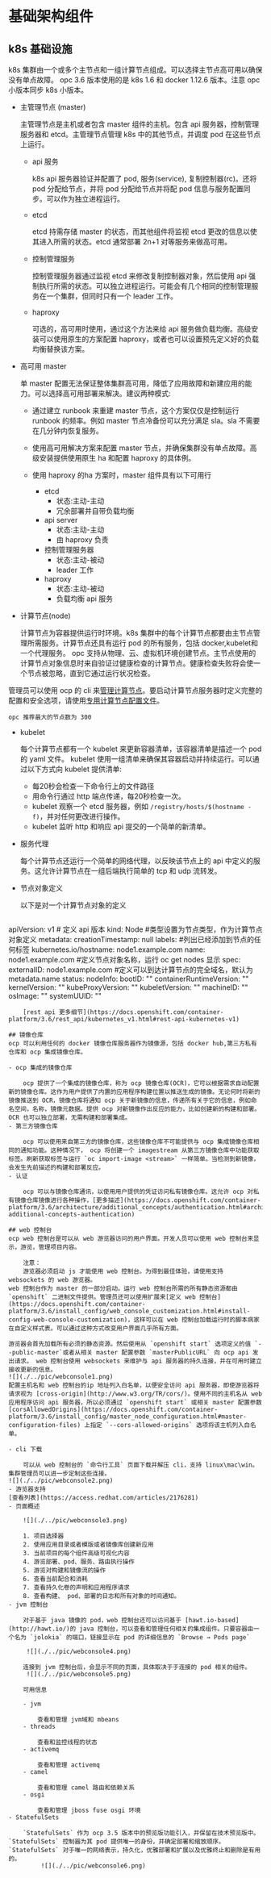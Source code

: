 # 基础架构组件
## k8s 基础设施
k8s 集群由一个或多个主节点和一组计算节点组成。可以选择主节点高可用以确保没有单点故障。 opc 3.6 版本使用的是 k8s 1.6 和 docker 1.12.6 版本。注意 opc 小版本同步 k8s 小版本。

- 主管理节点 (master)

	主管理节点是主机或者包含 master 组件的主机。包含 api 服务器，控制管理服务器和 etcd。主管理节点管理 k8s 中的其他节点，并调度 pod 在这些节点上运行。

	- api 服务

		k8s api 服务器验证并配置了 pod, 服务(service), 复制控制器(rc)。还将 pod 分配给节点，并将 pod 分配给节点并将配 pod 信息与服务配置同步。可以作为独立进程运行。
	- etcd

		etcd 持需存储 master 的状态，而其他组件将监视 etcd 更改的信息以使其进入所需的状态。etcd 通常部署 2n+1 对等服务来做高可用。
	- 控制管理服务

		控制管理服务器通过监视 etcd 来修改复制控制器对象，然后使用 api 强制执行所需的状态。可以独立进程运行。可能会有几个相同的控制管理服务在一个集群，但同时只有一个 leader 工作。
	- haproxy

		可选的，高可用时使用，通过这个方法来给 api 服务做负载均衡。高级安装可以使用原生的方案配置 haproxy，或者也可以设置预先定义好的负载均衡替换该方案。
- 高可用 master

	单 master 配置无法保证整体集群高可用，降低了应用故障和新建应用的能力。可以选择高可用部署来解决。建议两种模式:
	
	- 通过建立 runbook 来重建 master 节点，这个方案仅仅是控制运行 runbook 的频率。例如 master 节点冷备份可以充分满足 sla。sla 不需要在几分钟内恢复服务。
	- 使用高可用解决方案来配置 master 节点，并确保集群没有单点故障。高级安装提供使用原生 ha 和配置 haproxy 的具体例。

	- 使用 haproxy 的ha 方案时，master 组件具有以下可用行
		- etcd
			- 状态:主动-主动
			- 冗余部署并自带负载均衡
		- api server
			- 状态:主动-主动
			- 由 haproxy 负责			
		- 控制管理服务器
			- 状态:主动-被动
			- leader 工作
		- haproxy
			- 状态:主动-被动
			- 负载均衡 api 服务
- 计算节点(node)

	计算节点为容器提供运行时环境。k8s 集群中的每个计算节点都要由主节点管理所需服务。计算节点还具有运行 pod 的所有服务，包括 docker,kubelet和一个代理服务。 opc 支持从物理、云、虚拟机环境创建节点。主节点使用的计算节点对象信息时来自验证过健康检查的计算节点。健康检查失败将会使一个节点被忽略，直到它通过运行状况检查。

管理员可以使用 ocp 的 cli 来[管理计算节点](https://docs.openshift.com/container-platform/3.6/admin_guide/manage_nodes.html#admin-guide-manage-nodes)。要启动计算节点服务器时定义完整的配置和安全选项，请使用[专用计算节点配置文件](https://docs.openshift.com/container-platform/3.6/install_config/master_node_configuration.html#install-config-master-node-configuration)。

```
opc 推荐最大的节点数为 300
```

- kubelet
	
	每个计算节点都有一个 kubelet 来更新容器清单，该容器清单是描述一个 pod 的 yaml 文件。 kubelet 使用一组清单来确保其容器启动并持续运行。可以通过以下方式向 kubelet 提供清单:
	
	- 每20秒会检查一下命令行上的文件路径
	- 用命令行通过 http 端点传递，每20秒检查一次。
	- kubelet 观察一个 etcd 服务器，例如 `/registry/hosts/$(hostname -f)`，并对任何更改进行操作。
	- kubelet 监听 http 和响应 api 提交的一个简单的新清单。 
- 服务代理

	每个计算节点还运行一个简单的网络代理，以反映该节点上的 api 中定义的服务。这允许计算节点在一组后端执行简单的 tcp 和 udp 流转发。
- 节点对象定义

	以下是对一个计算节点对象的定义

	```	
apiVersion: v1 # 定义 api 版本 
kind: Node #类型设置为节点类型，作为计算节点对象定义
metadata:
  creationTimestamp: null
  labels: #列出已经添加到节点的任何标签
    kubernetes.io/hostname: node1.example.com
  name: node1.example.com #定义节点对象名称，运行 oc get nodes 显示
spec:
  externalID: node1.example.com #定义可以到达计算节点的完全域名，默认为 metadata.name
status:
  nodeInfo:
    bootID: ""
    containerRuntimeVersion: ""
    kernelVersion: ""
    kubeProxyVersion: ""
    kubeletVersion: ""
    machineID: ""
    osImage: ""
    systemUUID: ""	 	
```	
	[rest api 更多细节](https://docs.openshift.com/container-platform/3.6/rest_api/kubernetes_v1.html#rest-api-kubernetes-v1)

## 镜像仓库
ocp 可以利用任何的 docker 镜像仓库服务器作为镜像源，包括 docker hub,第三方私有仓库和 ocp 集成镜像仓库。

- ocp 集成的镜像仓库

	ocp 提供了一个集成的镜像仓库，称为 ocp 镜像仓库(OCR)，它可以根据需求自动配置新的镜像仓库。这作为用户提供了内置的应用程序构建位置以推送生成的镜像。无论何时将新的镜像推送到 OCR，镜像仓库将通知 ocp 关于新镜像的信息，传递所有关于它的信息，例如命名空间，名称，镜像元数据。提供 ocp 对新镜像作出反应的能力，比如创建新的构建和部署。 OCR 也可以独立部署，无需构建和部署集成。
- 第三方镜像仓库

	ocp 可以使用来自第三方的镜像仓库，这些镜像仓库不可能提供与 ocp 集成镜像仓库相同的通知功能。这种情况下， ocp 将创建一个 imagestream 从第三方镜像仓库中功能获取标签。刷新获取标签与运行 `oc import-image <stream>` 一样简单。当检测到新镜像，会发生先前描述的构建和部署反应。
- 认证

	ocp 可以与镜像仓库通讯，以使用用户提供的凭证访问私有镜像仓库。这允许 ocp 对私有镜像仓库镜像进行各种操作，[更多描述](https://docs.openshift.com/container-platform/3.6/architecture/additional_concepts/authentication.html#architecture-additional-concepts-authentication)

## web 控制台
ocp web 控制台是可以从 web 游览器访问的用户界面。开发人员可以使用 web 控制台来显示，游览，管理项目内容。

	注意：
	游览器必须启动 js 才能使用 web 控制台。为得到最佳体验，请使用支持 websockets 的 web 游览器。
web 控制台作为 master 的一部分启动。运行 web 控制台所需的所有静态资源都由 `openshift` 二进制文件提供。管理员还可以使用扩展来[定义 web 控制台](https://docs.openshift.com/container-platform/3.6/install_config/web_console_customization.html#install-config-web-console-customization)，这样可以在 web 控制台加载运行时的脚本病家在自定义样式表。可以通过这种方式改变用户界面几乎所有方面。

游览器会首先加载所有必须的静态资源。然后使用从 `openshift start` 选项定义的值 `--public-master`或者从相关 master 配置参数 `masterPublicURL` 向 ocp api 发出请求。 web 控制台使用 websockets 来维护与 api 服务器的持久连接，并在可用时建立接收更新的信息。
![](./../pic/webconsole1.png)
配置主机名和 web 控制台的ip 地址列入白名单，以便安全访问 api 服务器，即使游览器将请求视为 [cross-origin](http://www.w3.org/TR/cors/)。使用不同的主机名从 web 应用程序访问 api 服务器，所以必须通过 `openshift start` 或相关 master 配置参数 [corsAllowedOrigins](https://docs.openshift.com/container-platform/3.6/install_config/master_node_configuration.html#master-configuration-files) 上指定 `--cors-allowed-origins` 选项将该主机列入白名单。

- cli 下载

	可以从 web 控制台的 `命令行工具` 页面下载并解压 cli，支持 linux\mac\win。集群管理员可以进一步定制这些连接。
![](./../pic/webconsole2.png)
- 游览器支持
[查看列表](https://access.redhat.com/articles/2176281)
- 页面概述

	![](./../pic/webconsole3.png)
	
	1. 项目选择器
	2. 使用应用目录或者模版或者镜像库创建新应用
	3. 当前项目的每个组件高级可视化内容
	4. 游览部署、pod、服务、路由执行操作
	5. 游览对构建和镜像流的操作
	6. 查看当前配合和消耗
	7. 查看持久化卷的声明和应用程序请求
	8. 查看构建、 pod、部署的日志和所有对象的时间通知。
- jvm 控制台

	对于基于 java 镜像的 pod，web 控制台还可以访问基于 [hawt.io-based](http://hawt.io/)的 java 控制台，可以查看和管理任何相关的集成组件。只要容器由一个名为 `jolokia` 的端口，链接显示在 pod 的详细信息的 `Browse → Pods page`
	 
	 ![](./../pic/webconsole4.png)
	
	连接到 jvm 控制台后，会显示不同的页面，具体取决于于连接的 pod 相关的组件。
	 ![](./../pic/webconsole5.png)
	
	可用信息
	
	- jvm

		查看和管理 jvm域和 mbeans
	- threads

		查看和监控线程的状态
	- activemq

		查看和管理 activemq
	- camel

		查看和管理 camel 路由和依赖关系
	- osgi 

		查看和管理 jboss fuse osgi 环境
- StatefulSets

	`StatefulSets` 作为 ocp 3.5 版本中的预览版功能引入，并保留在技术预览版中。 `StatefulSets` 控制器为其 pod 提供唯一的身份，并确定部署和缩放顺序。 `StatefulSets` 对于唯一的网络表示，持久化，优雅部署和扩展以及优雅终止和删除是有用的。
		 ![](./../pic/webconsole6.png)		